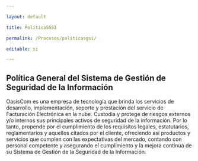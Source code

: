 ```yaml
---

layout: default

title: PolíticaSGSI

permalink: /Procesos/politicasgsi/

editable: si

---
```




## Política General del Sistema de Gestión de Seguridad de la Información


OasisCom es una empresa de tecnología que brinda los servicios de desarrollo,
implementación, soporte y prestación del servicio de Facturación Electrónica en la nube. Custodia
y protege de riesgos externos y/o internos sus principales activos de seguridad de la información.
Por lo tanto, propende por el cumplimiento de los requisitos legales, estatutarios, reglamentarios y
aquellos citados por el cliente, ofreciendo así productos y servicios que cumplen con las
expectativas del mercado, contando con personal competente y asegurando el cumplimiento y la
mejora continua de su Sistema de Gestión de la Seguridad de la Información.



